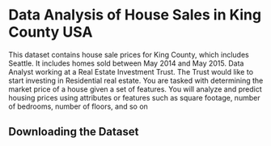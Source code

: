 # Data Analysis of House Sales in King County USA

This dataset contains house sale prices for King County, which includes Seattle. It includes homes sold between May 2014 and May 2015. Data Analyst working at a Real Estate Investment Trust. The Trust would like to start investing in Residential real estate. You are tasked with determining the market price of a house given a set of features. You will analyze and predict housing prices using attributes or features such as square footage, number of bedrooms, number of floors, and so on
## Downloading the Dataset
